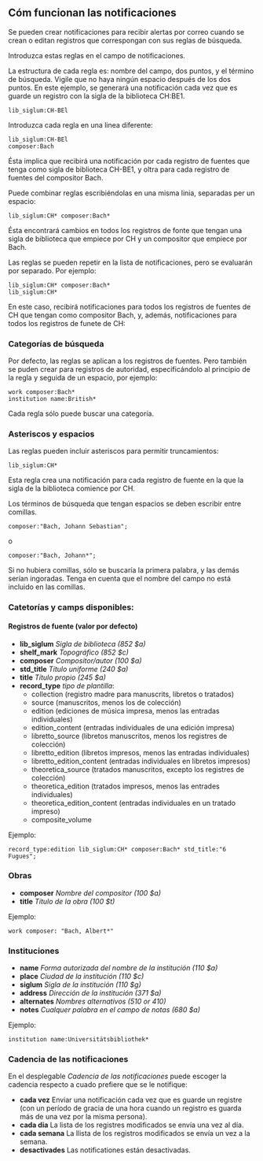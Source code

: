 ## Cóm funcionan las notificaciones

Se pueden crear notificaciones para recibir alertas por correo cuando se crean o editan registros que correspongan con sus reglas de búsqueda.

Introduzca estas reglas en el campo de notificaciones.

La estructura de cada regla es: nombre del campo, dos puntos, y el término de búsqueda. Vigile que no haya ningún espacio después de los dos puntos. En este ejemplo, se generará una notificación cada vez que es guarde un registro con la sigla de la biblioteca CH:BE1.

```
lib_siglum:CH-BEl
```

Introduzca cada regla en una linea diferente:

```
lib_siglum:CH-BEl
composer:Bach
```

Ésta implica que recibirá una notificación por cada registro de fuentes que tenga como sigla de biblioteca CH-BE1, y oltra para cada registro de fuentes del compositor Bach.

Puede combinar reglas escribiéndolas en una misma linia, separadas per un espacio:

```
lib_siglum:CH* composer:Bach*
```

Ésta encontrará cambios en todos los registros de fonte que tengan una sigla de biblioteca que empiece por CH y un compositor que empiece por Bach.

Las reglas se pueden repetir en la lista de notificaciones, pero se evaluarán por separado. Por ejemplo:

```
lib_siglum:CH* composer:Bach*
lib_siglum:CH*
```

En este caso, recibirá notificaciones para todos los registros de fuentes de CH que tengan como compositor Bach, y, además, notificaciones para todos los registros de funete de CH:

### Categorías de búsqueda

Por defecto, las reglas se aplican a los registros de fuentes. Pero también se puden crear para registros de autoridad, especificándolo al principio de la regla y seguida de un espacio, por ejemplo:

```
work composer:Bach*
institution name:British*
```

Cada regla sólo puede buscar una categoría.

### Asteriscos y espacios

Las reglas pueden incluir asteriscos para permitir truncamientos:

```
lib_siglum:CH*
```

Esta regla crea una notificación para cada registro de fuente en la que la sigla de la biblioteca comience por CH.

Los términos de búsqueda que tengan espacios se deben escribir entre comillas.

```
composer:"Bach, Johann Sebastian";
```

o

```
composer:"Bach, Johann*";
```

Si no hubiera comillas, sólo se buscaría la primera palabra, y las demás serían ingoradas. Tenga en cuenta que el nombre del campo no está incluido en las comillas.

### Catetorías y camps disponibles:

#### Registros de fuente (valor por defecto)

* **lib\_siglum** _Sigla de biblioteca (852 $a)_
* **shelf\_mark** _Topográfico (852 $c)_
* **composer** _Compositor/autor (100 $a)_
* **std\_title** _Título uniforme (240 $a)_
* **title** _Título propio (245 $a)_
* **record\_type** _tipo de plantilla_:
    * collection (registro madre para manuscrits, libretos o tratados)
    * source (manuscritos, menos los de colección)
    * edition (ediciones de música impresa, menos las entradas individuales)
    * edition\_content (entradas individuales de una edición impresa)
    * libretto\_source (libretos manuscritos, menos los registres de colección)
    * libretto\_edition (libretos impresos, menos las entradas individuales)
    * libretto\_edition\_content (entradas individuales en libretos impresos)
    * theoretica\_source (tratados manuscritos, excepto los registres de colección)
    * theoretica\_edition (tratados impresos, menos las entrades individuales) 
    * theoretica\_edition\_content (entradas individuales en un tratado impreso)
    * composite\_volume

Ejemplo:

```
record_type:edition lib_siglum:CH* composer:Bach* std_title:"6 Fugues";
```

### Obras

- **composer** _Nombre del compositor (100 $a)_
- **title** _Título de la obra (100 $t)_

Ejemplo:

```
work composer: "Bach, Albert*"
```

### Instituciones

- **name** _Forma autorizada del nombre de la institución (110 $a)_
- **place** _Ciudad de la institución (110 $c)_
- **siglum** _Sigla de la institución (110 $g)_
- **address** _Dirección de la institución (371 $a)_
- **alternates** _Nombres alternativos (510 or 410)_
- **notes** _Cualquer palabra en el campo de notas (680 $a)_

Ejemplo:

```
institution name:Universitätsbibliothek*
```

### Cadencia de las notificaciones

En el desplegable _Cadencia de las notificaciones_ puede escoger la cadencia respecto a cuado prefiere que se le notifique:

- **cada vez** Enviar una notificación cada vez que es guarde un registre (con un período de gracia de una hora cuando un registro es guarda más de una vez por la misma persona).
- **cada dia** La lista de los registres modificados se envía una vez al día.
- **cada semana** La llista de los registros modificados se envía un vez a la semana.
- **desactivades** Las notificationes están desactivadas.
